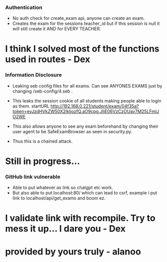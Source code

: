 ### Authentication
- No auth check for create_exam api, anyone can create an exam.
- Creates the exam for the sessions teacher_id but if this session is null it will still create it AND for EVERY TEACHER.

# I think I solved most of the functions used in routes - Dex



### Information Disclosure
- Leaking seb config files for all exams. Can see ANYONES EXAMS just by changing /seb-config/4.seb .
- This leaks the session cookie of all students making people able to login as them.
        <?xml version="1.0" encoding="UTF-8"?>
        <!DOCTYPE plist PUBLIC "-//Apple Computer//DTD PLIST 1.0//EN" "https://www.apple.com/DTDs/PropertyList-1.0.dtd">
        <plist version="1.0">
        <dict>
          <key>startURL</key>
          <string>http://192.168.0.221/student/exam/04f35a?token=eyJzdHVkZW50X2lkIjozfQ.aO9cpg.JIjE06VzCzOUav7M25LFmlJO2WE</string>

- This also allows anyone to see any exam beforehand by changing their user agent to be SafeExamBrowser as seen in security.py.
- Thus this is a chained attack.

# Still in progress...


### GitHub link vulnerable

- Able to put whatever as link so chatgpt etc work.
- But also able to put localhost:80/ which can lead to csrf, example i put link to localhost/api/get_exams and boom ez.

# I validate link with recompile. Try to mess it up... I dare you - Dex

# provided by yours truly - alanoo 
